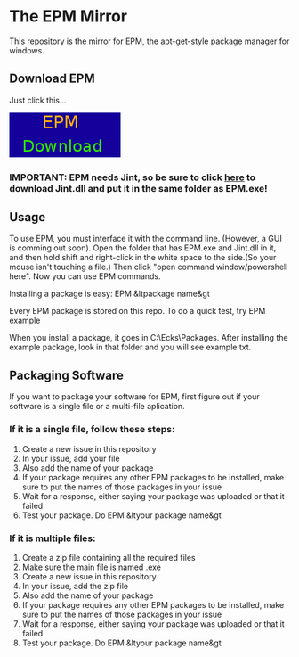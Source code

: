 # The EPM Mirror
This repository is the mirror for EPM, the apt-get-style package manager for windows.

## Download EPM
Just click this...

[![EPM Download](https://github.com/PixelPlugins/mirror.ecks/blob/master/EPM.png?raw=true)](https://github.com/PixelPlugins/mirror.ecks/blob/master/EPM.exe?raw=true)
### IMPORTANT: EPM needs Jint, so be sure to click [here](https://github.com/PixelPlugins/mirror.ecks/blob/master/Jint.dll?raw=true) to download Jint.dll and put it in the same folder as EPM.exe!

## Usage
To use EPM, you must interface it with the command line. (However, a GUI is comming out soon). Open the folder that has EPM.exe and Jint.dll in it, and then hold shift and right-click in the white space to the side.(So your mouse isn't touching a file.) Then click "open command window/powershell here". Now you can use EPM commands.

Installing a package is easy: EPM &ltpackage name&gt

Every EPM package is stored on this repo. To do a quick test, try EPM example

When you install a package, it goes in C:\Ecks\Packages. After installing the example package, look in that folder and you will see example.txt.

## Packaging Software
If you want to package your software for EPM, first figure out if your software is a single file or a multi-file aplication.

### If it is a single file, follow these steps:

1. Create a new issue in this repository
2. In your issue, add your file
3. Also add the name of your package
4. If your package requires any other EPM packages to be installed, make sure to put the names of those packages in your issue
5. Wait for a response, either saying your package was uploaded or that it failed
6. Test your package. Do EPM &ltyour package name&gt

### If it is multiple files:

1. Create a zip file containing all the required files
2. Make sure the main file is named <your package name>.exe
3. Create a new issue in this repository
4. In your issue, add the zip file
5. Also add the name of your package
6. If your package requires any other EPM packages to be installed, make sure to put the names of those packages in your issue
7. Wait for a response, either saying your package was uploaded or that it failed
8. Test your package. Do EPM &ltyour package name&gt
